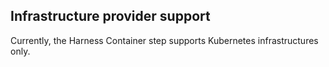 ## Infrastructure provider support

Currently, the Harness Container step supports Kubernetes infrastructures only.
